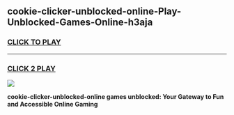 
## cookie-clicker-unblocked-online-Play-Unblocked-Games-Online-h3aja
<h3>
<a href="https://premium76.site?title=cookie-clicker-unblocked-online&ref=25A">CLICK TO PLAY</a></h3>
<hr>

<h3>
<a href="https://premium76.site?title=cookie-clicker-unblocked-online&ref=25A">CLICK 2 PLAY</a>
  
</h3>

<a href="https://premium76.site?title=cookie-clicker-unblocked-online&ref=25A"><img src="https://clearcache.store/games.png"></a>


**cookie-clicker-unblocked-online games unblocked: Your Gateway to Fun and Accessible Online Gaming**
